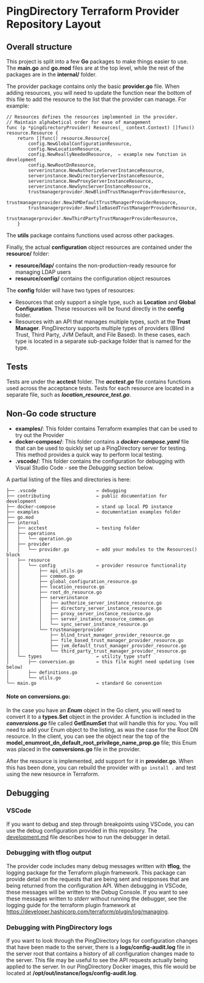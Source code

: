 # PingDirectory Terraform Provider Repository Layout

## Overall structure

This project is split into a few **Go** packages to make things easier to use. The **main.go** and **go.mod** files are at the top level, while the rest of the packages are in the **internal/** folder.

The provider package contains only the basic **provider.go** file. When adding resources, you will need to update the function near the bottom of this file to add the resource to the list that the provider can manage. For example:

```text
// Resources defines the resources implemented in the provider.
// Maintain alphabetical order for ease of management
func (p *pingdirectoryProvider) Resources(_ context.Context) []func() resource.Resource {
	return []func() resource.Resource{
		config.NewGlobalConfigurationResource,
		config.NewLocationResource,
		config.NewReallyNeededResource,  ⇐ example new function in development
		config.NewRootDnResource, 
		serverinstance.NewAuthorizeServerInstanceResource,
		serverinstance.NewDirectoryServerInstanceResource,
		serverinstance.NewProxyServerInstanceResource,
		serverinstance.NewSyncServerInstanceResource,
		trustmanagerprovider.NewBlindTrustManagerProviderResource,
		trustmanagerprovider.NewJVMDefaultTrustManagerProviderResource,
		trustmanagerprovider.NewFileBasedTrustManagerProviderResource,
		trustmanagerprovider.NewThirdPartyTrustManagerProviderResource,
	}
```

The **utils** package contains functions used across other packages.

Finally, the actual **configuration** object resources are contained under the **resource/** folder:
- **resource/ldap/** contains the non-production-ready resource for managing LDAP users
- **resource/config/** contains the configuration object resources

The **config** folder will have two types of resources:
- Resources that only support a single type, such as **Location** and **Global Configuration**.  These resources will be found directly in the **config** folder.
- Resources with an API that manages multiple types, such at the **Trust Manager**.  PingDirectory supports multiple types of providers (Blind Trust, Third Party, JVM Default, and File Based).  In these cases, each type is located in a separate sub-package folder that is named for the type.

## Tests

Tests are under the **acctest** folder. The ***acctest.go*** file contains functions used across the acceptance tests. Tests for each resource are located in a separate file, such as ***location_resource_test.go***.

## Non-Go code structure

- **examples/**: This folder contains Terraform examples that can be used to try out the Provider
- **docker-compose/**:  This folder contains a ***docker-compose.yaml*** file that can be used to quickly set up a PingDirectory server for testing. This method provides a quick way to perform local testing.
- **.vscode/**: This folder contains the configuration for debugging with Visual Studio Code - see the *Debugging* section below.

A partial listing of the files and directories is here:

```text
├── .vscode                      ← debugging
├── contributing                 ← public documentation for development
├── docker-compose               ← stand up local PD instance
├── examples                     ← documentation examples folder
├── go.mod
├── internal
│   ├── acctest                  ← testing folder
│   ├── operations
│   │   └── operation.go
│   ├── provider
│   │   └── provider.go          ← add your modules to the Resources() block
│   ├── resource
│   │   └── config               ← provider resource functionality
│   │       ├── api_utils.go
│   │       ├── common.go
│   │       ├── global_configuration_resource.go
│   │       ├── location_resource.go
│   │       ├── root_dn_resource.go
│   │       ├── serverinstance
│   │       │   ├── authorize_server_instance_resource.go
│   │       │   ├── directory_server_instance_resource.go
│   │       │   ├── proxy_server_instance_resource.go
│   │       │   ├── server_instance_resource_common.go
│   │       │   └── sync_server_instance_resource.go
│   │       └── trustmanagerprovider
│   │           ├── blind_trust_manager_provider_resource.go
│   │           ├── file_based_trust_manager_provider_resource.go
│   │           ├── jvm_default_trust_manager_provider_resource.go
│   │           └── third_party_trust_manager_provider_resource.go
│   └── types                    ← utility type stuff
│       ├── conversion.go        ← this file might need updating (see below)
│       ├── definitions.go
│       └── utils.go
└── main.go                      ← standard Go convention
```

#### Note on conversions.go:  

In the case you have an ***Enum*** object in the Go client, you will need to convert it to a **types.Set** object in the provider.  A function is included in the ***conversions.go*** file called **GetEnumSet** that will handle this for you.  You will need to add your Enum object to the listing, as was the case for the Root DN resource.  In the client, you can see the object near the top of the **​​model_enumroot_dn_default_root_privilege_name_prop.go** file; this Enum was placed in the **conversions.go** file in the provider.

After the resource is implemented, add support for it in **provider.go**. When this has been done, you can rebuild the provider with `go install .` and test using the new resource in Terraform.

## Debugging

### VSCode

If you want to debug and step through breakpoints using VSCode, you can use the debug configuration provided in this repository. The [development.md](development.md) file describes how to run the debugger in detail.

### Debugging with tflog output

The provider code includes many debug messages written with **tflog**, the logging package for the Terraform plugin framework.  This package can provide detail on the requests that are being sent and responses that are being returned from the configuration API. When debugging in VSCode, these messages will be written to the Debug Console. If you want to see these messages written to *stderr* without running the debugger, see the logging guide for the terraform plugin framework at https://developer.hashicorp.com/terraform/plugin/log/managing.

### Debugging with PingDirectory logs

If you want to look through the PingDirectory logs for configuration changes that have been made to the server, there is a **logs/config-audit.log** file in the server root that contains a history of all configuration changes made to the server. This file may be useful to see the API requests actually being applied to the server. In our PingDirectory Docker images, this file would be located at **/opt/out/instance/logs/config-audit.log**.
